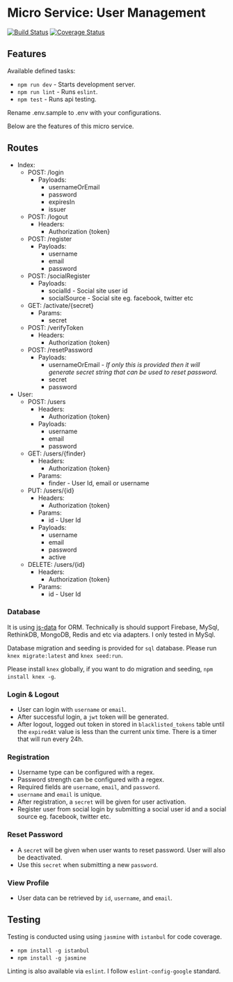 # Micro Service: User Management
[![Build Status](https://travis-ci.org/farhan2106/microservice-user-management.svg?branch=master)](https://travis-ci.org/farhan2106/microservice-user-management)
[![Coverage Status](https://coveralls.io/repos/github/farhan2106//microservice-user-management/badge.svg?branch=master)](https://coveralls.io/github/farhan2106//microservice-user-management?branch=master)

## Features
Available defined tasks:
- `npm run dev` - Starts development server.
- `npm run lint` - Runs `eslint`.
- `npm test` - Runs api testing.

Rename .env.sample to .env with your configurations.

Below are the features of this micro service.

## Routes
- Index:
  - POST: /login
    - Payloads:
      - usernameOrEmail
      - password
      - expiresIn
      - issuer
  - POST: /logout
    - Headers:
      - Authorization {token}
  - POST: /register
    - Payloads:
      - username
      - email
      - password
  - POST: /socialRegister
    - Payloads:
      - socialId - Social site user id
      - socialSource - Social site eg. facebook, twitter etc
  - GET: /activate/{secret}
    - Params:
      - secret
  - POST: /verifyToken
    - Headers:
      - Authorization {token}
  - POST: /resetPassword
    - Payloads:
      - usernameOrEmail - *If only this is provided then it will generate secret string that can be used to reset password.*
      - secret
      - password
- User:
  - POST: /users
    - Headers:
      - Authorization {token}      
    - Payloads:
      - username
      - email
      - password      
  - GET: /users/{finder}
    - Headers:
      - Authorization {token}
    - Params:
      - finder - User Id, email or username
  - PUT: /users/{id}
    - Headers:
      - Authorization {token}
    - Params:
      - id - User Id      
    - Payloads:
      - username
      - email
      - password
      - active    
  - DELETE: /users/{id}
    - Headers:
      - Authorization {token}      
    - Params:
      - id - User Id       

### Database
It is using [js-data](http://www.js-data.io/) for ORM. Technically is should support
Firebase, MySql, RethinkDB, MongoDB, Redis and etc via adapters. I only tested in MySql.

Database migration and seeding is provided for `sql` database. Please run `knex migrate:latest` and `knex seed:run`.

Please install `knex` globally, if you want to do migration and seeding,  `npm install knex -g`.

### Login & Logout
- User can login with `username` or `email`.
- After successful login, a `jwt` token will be generated.
- After logout, logged out token in stored in `blacklisted_tokens` table until the `expiredAt` value is less than the current unix time. There is a timer that will run every 24h.

### Registration
- Username type can be configured with a regex.
- Password strength can be configured with a regex.
- Required fields are `username`, `email`, and `password`.
- `username` and `email` is unique.
- After registration, a `secret` will be given for user activation.
- Register user from social login by submitting a social user id and a social source eg. facebook, twitter etc.

### Reset Password
- A `secret` will be given when user wants to reset password. User will also be deactivated.
- Use this `secret` when submitting a new `password`.

### View Profile
- User data can be retrieved by `id`, `username`, and `email`.

## Testing
Testing is conducted using using `jasmine` with `istanbul` for code coverage.
- `npm install -g istanbul`
- `npm install -g jasmine`

Linting is also available via `eslint`. I follow `eslint-config-google` standard.
